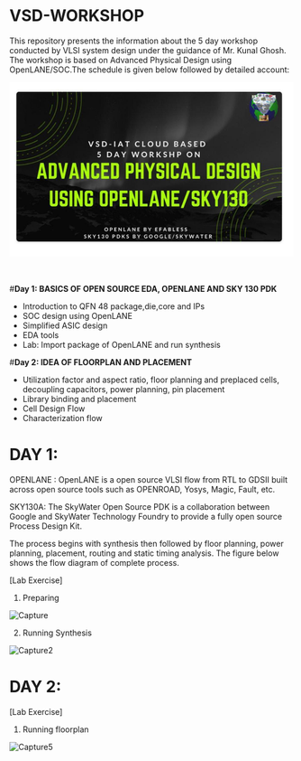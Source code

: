 # VSD-WORKSHOP
This repository presents the information about the 5 day workshop conducted by VLSI system design under the guidance of Mr. Kunal Ghosh. The workshop is based on Advanced Physical Design using OpenLANE/SOC.The schedule is given below followed by detailed account:
<p align="center">
<img src="https://github.com/shrutimary15/VSD-workshop/blob/main/photo_2021-01-23_19-54-03.jpg" 
alt="alt text"  >
<p/>
<br/>

#**Day 1: BASICS OF OPEN SOURCE EDA, OPENLANE AND SKY 130 PDK**
  * Introduction to QFN 48 package,die,core and IPs
  * SOC design using OpenLANE
  * Simplified ASIC design
  * EDA tools
  * Lab: Import package of OpenLANE and run synthesis
  
  #**Day 2: IDEA OF FLOORPLAN AND PLACEMENT**
  * Utilization factor and aspect ratio, floor planning and preplaced cells, decoupling capacitors, power planning, pin placement
  * Library binding and placement
  * Cell Design Flow
  * Characterization flow
  
  
  # DAY 1:
  
  OPENLANE : OpenLANE is a open source VLSI flow from RTL to GDSII built across open source tools such as OPENROAD, Yosys, Magic, Fault, etc.
  
  SKY130A: The SkyWater Open Source PDK is a collaboration between Google and SkyWater Technology Foundry to provide a fully open source Process Design Kit.
  
  The process begins with synthesis then followed by floor planning, power planning, placement, routing and static timing analysis. The figure below shows the flow diagram of     complete process.
  
  [Lab Exercise]
  
 1. Preparing
 
 ![Capture](https://user-images.githubusercontent.com/77826778/105607175-5e7a2080-5dc3-11eb-8cfe-ed7a4a64b1c3.PNG)


 2. Running Synthesis
 
  ![Capture2](https://user-images.githubusercontent.com/77826778/105607225-9e410800-5dc3-11eb-9516-fe645dad0811.PNG)
  
  # DAY 2:
  
  [Lab Exercise]
  
  1. Running floorplan
  
  ![Capture5](https://user-images.githubusercontent.com/77826778/105608789-2676db80-5dcb-11eb-9fa6-a9d24774f71d.PNG)
  
 
